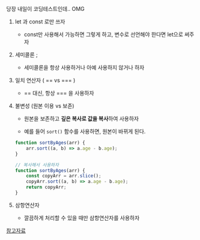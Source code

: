 당장 내일이 코딩테스트인데.. OMG

1. let 과 const 로만 쓰자

    - const만 사용해서 가능하면 그렇게 하고, 변수로 선언해야 한다면 let으로 써주자

2. 세미콜론 ;

    - 세미콜론을 항상 사용하거나 아예 사용하지 않거나 하자

3. 일치 연산자 ( == vs === )

    - == 대신, 항상 === 을 사용하자

4. 불변성 (원본 이용 vs 보존)

    - 원본을 보존하고 **깊은 복사로 값을 복사**하여 사용하자

    - 예를 들어 `sort()` 함수를 사용하면, 원본이 바뀌게 된다.

    ```js
    function sortByAges(arr) {
        arr.sort((a, b) => a.age - b.age);
    }

    // 복사해서 사용하자
    function sortByAges(arr) {
        const copyArr = arr.slice();
        copyArr.sort((a, b) => a.age - b.age);
        return copyArr;
    }
    ```

5. 삼항연산자

    - 깔끔하게 처리할 수 있을 때만 삼항연산자를 사용하자


[참고자료](https://medium.com/%EC%98%A4%EB%8A%98%EC%9D%98-%ED%94%84%EB%A1%9C%EA%B7%B8%EB%9E%98%EB%B0%8D/%EC%9E%90%EB%B0%94%EC%8A%A4%ED%81%AC%EB%A6%BD%ED%8A%B8-%EC%BD%94%EB%94%A9-%ED%85%8C%EC%8A%A4%ED%8A%B8%EC%97%90%EC%84%9C-%EA%B0%80%EC%9E%A5-%EB%A7%8E%EC%9D%B4%ED%95%98%EB%8A%94-%EC%8B%A4%EC%88%98%EB%93%A4-a10df2c884c)